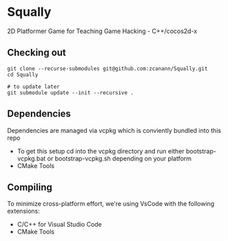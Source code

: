 Squally
=========
2D Platformer Game for Teaching Game Hacking - C++/cocos2d-x

Checking out
------------
```
git clone --recurse-submodules git@github.com:zcanann/Squally.git
cd Squally

# to update later
git submodule update --init --recursive .
```

Dependencies
---------
Dependencies are managed via vcpkg which is conviently bundled into this repo
- To get this setup cd into the vcpkg directory and run either bootstrap-vcpkg.bat or bootstrap-vcpkg.sh depending on your platform
- CMake Tools

Compiling
---------
To minimize cross-platform effort, we're using VsCode with the following extensions:
- C/C++ for Visual Studio Code
- CMake Tools